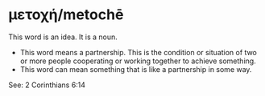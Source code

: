 # μετοχή/metochē
This word is an idea. It is a noun.
* This word means a partnership. This is the condition or situation of two or more people cooperating or working together to achieve something.
* This word can mean something that is like a partnership in some way.

See: 2 Corinthians 6:14
